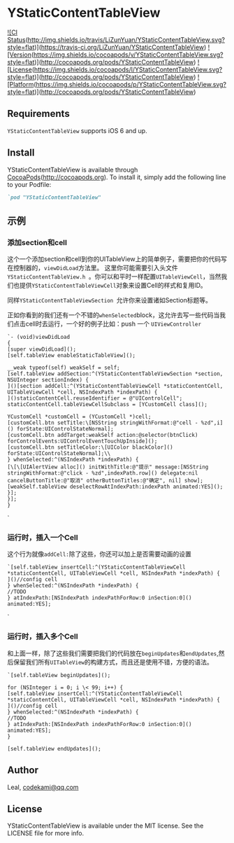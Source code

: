 # YStaticContentTableView

[!\[CI Status]()(http://img.shields.io/travis/LiZunYuan/YStaticContentTableView.svg?style=flat)](https://travis-ci.org/LiZunYuan/YStaticContentTableView)
[!\[Version]()(https://img.shields.io/cocoapods/v/YStaticContentTableView.svg?style=flat)](http://cocoapods.org/pods/YStaticContentTableView)
[!\[License]()(https://img.shields.io/cocoapods/l/YStaticContentTableView.svg?style=flat)](http://cocoapods.org/pods/YStaticContentTableView)
[!\[Platform]()(https://img.shields.io/cocoapods/p/YStaticContentTableView.svg?style=flat)](http://cocoapods.org/pods/YStaticContentTableView)



## Requirements
`YStaticContentTableView` supports iOS 6 and up.


## Install

YStaticContentTableView is available through [CocoaPods]()(http://cocoapods.org). To install
it, simply add the following line to your Podfile:

```ruby
`pod "YStaticContentTableView"
```


## 示例
### 添加section和cell
这个一个添加section和cell到你的UITableView上的简单例子，需要把你的代码写在控制器的，`viewDidLoad`方法里。
 这里你可能需要引入头文件`YStaticContentTableView.h `。你可以和平时一样配置`UITableViewCell`，当然我们也提供`YStaticContentTableViewCell`对象来设置Cell的样式和复用ID。

同样`YStaticContentTableViewSection `允许你来设置诸如Section标题等。

正如你看到的我们还有一个不错的`whenSelected`block，这允许去写一些代码当我们点击cell时去运行，一个好的例子比如：push 一个 `UIViewController`

```
`- (void)viewDidLoad
{
[super viewDidLoad]();
[self.tableView enableStaticTableView]();

__weak typeof(self) weakSelf = self;
[self.tableView addSection:^(YStaticContentTableViewSection *section, NSUInteger sectionIndex) {
]()[section addCell:^(YStaticContentTableViewCell *staticContentCell, UITableViewCell *cell, NSIndexPath *indexPath) {
]()staticContentCell.reuseIdentifier = @"UIControlCell";
staticContentCell.tableViewCellSubclass = [YCustomCell class]();

YCustomCell *customCell = (YCustomCell *)cell;
[customCell.btn setTitle:\[NSString stringWithFormat:@"cell - %zd",i]() forState:UIControlStateNormal];
[customCell.btn addTarget:weakSelf action:@selector(btnClick) forControlEvents:UIControlEventTouchUpInside]();
[customCell.btn setTitleColor:\[UIColor blackColor]() forState:UIControlStateNormal];\\
} whenSelected:^(NSIndexPath *indexPath) {
[\[\[UIAlertView alloc]() initWithTitle:@"提示" message:[NSString stringWithFormat:@"click - %zd",indexPath.row]() delegate:nil cancelButtonTitle:@"取消" otherButtonTitles:@"确定", nil] show];
[weakSelf.tableView deselectRowAtIndexPath:indexPath animated:YES]();
}];
}];
}
```
`
### 运行时，插入一个Cell
这个行为就像`addCell:`除了这些，你还可以加上是否需要动画的设置

```
`[self.tableView insertCell:^(YStaticContentTableViewCell *staticContentCell, UITableViewCell *cell, NSIndexPath *indexPath) {
]()//config cell
} whenSelected:^(NSIndexPath *indexPath) {
//TODO
} atIndexPath:[NSIndexPath indexPathForRow:0 inSection:0]() animated:YES];
```
`
### 运行时，插入多个Cell
和上面一样，除了这些我们需要把我们的代码放在`beginUpdates`和`endUpdates`,然后保留我们所有`UITableView`的构建方式，而且还是使用不错，方便的语法。

```
`[self.tableView beginUpdates]();

for (NSInteger i = 0; i \< 99; i++) {
[self.tableView insertCell:^(YStaticContentTableViewCell *staticContentCell, UITableViewCell *cell, NSIndexPath *indexPath) {
]()//config cell
} whenSelected:^(NSIndexPath *indexPath) {
//TODO
} atIndexPath:[NSIndexPath indexPathForRow:0 inSection:0]() animated:YES];
}

[self.tableView endUpdates]();
```





## Author

Leal, codekami@qq.com

## License

YStaticContentTableView is available under the MIT license. See the LICENSE file for more info.

